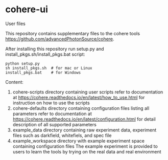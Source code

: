 # cohere-ui
User files

This repository contains supplementary files to the cohere tools https://github.com/advancedPhotonSource/cohere.

After installing this repository run setup.py and install_pkgs.sh/install_pkgs.bat script:

    python setup.py
    sh install_pkgs.sh  # for mac or Linux
    install_pkgs.bat    # for Windows
    
Content:
1. cohere-scripts directory containing user scripts
   refer to documentation at https://cohere.readthedocs.io/en/latest/how_to_use.html for instruction on how to use the scripts
2. cohere-defaults directory containing configuration files listing all parameters
   refer to documentation at https://cohere.readthedocs.io/en/latest/configuration.html for detail description of all supported parameters
3. example_data directory containing raw experiment data, experiment files such as darkfield, whitefiels, and spec file
4. example_workspace directory with example experiment space containing configuration files
   The example experiment is provided to users to learn the tools by trying on the real data and real environment
